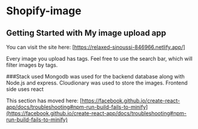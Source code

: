 # Shopify-image
## Getting Started with My image upload app
You can visit the site here:
[https://relaxed-sinoussi-846966.netlify.app/]


Every image you upload has tags. Feel free to use the search bar, which will filter images by tags.

###Stack used
Mongodb was used for the backend database along with Node.js and express. Cloudionary was used to store the images.
Frontend side uses react


This section has moved here: [https://facebook.github.io/create-react-app/docs/troubleshooting#npm-run-build-fails-to-minify](https://facebook.github.io/create-react-app/docs/troubleshooting#npm-run-build-fails-to-minify)
